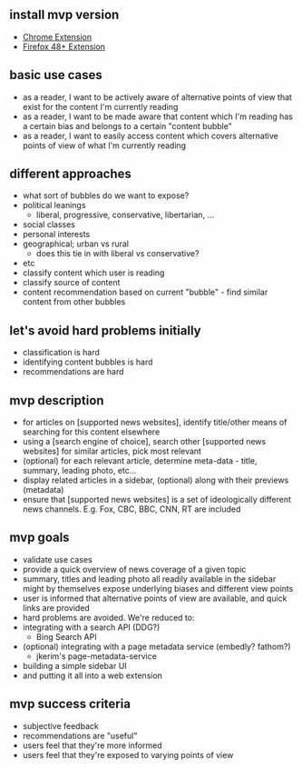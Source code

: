 ## install mvp version
- [Chrome Extension](https://github.com/grigoryk/differo/releases/download/v0.1/differo-0.1.crx)
- [Firefox 48+ Extension](https://github.com/grigoryk/differo/releases/download/v0.1/differo-0.1.xpi)

## basic use cases
- as a reader, I want to be actively aware of alternative points of view that exist for the content I'm currently reading
- as a reader, I want to be made aware that content which I'm reading has a certain bias and belongs to a certain "content bubble"
- as a reader, I want to easily access content which covers alternative points of view of what I'm currently reading

## different approaches
- what sort of bubbles do we want to expose?
 - political leanings
   - liberal, progressive, conservative, libertarian, ...
 - social classes
 - personal interests
 - geographical; urban vs rural
   - does this tie in with liberal vs conservative?
 - etc
- classify content which user is reading
- classify source of content
- content recommendation based on current "bubble" - find similar content from other bubbles

## let's avoid hard problems initially
- classification is hard
- identifying content bubbles is hard
- recommendations are hard

## mvp description
- for articles on [supported news websites], identify title/other means of searching for this content elsewhere
- using a [search engine of choice], search other [supported news websites] for similar articles, pick most relevant
- (optional) for each relevant article, determine meta-data - title, summary, leading photo, etc...
- display related articles in a sidebar, (optional) along with their previews (metadata)
- ensure that [supported news websites] is a set of ideologically different news channels. E.g. Fox, CBC, BBC, CNN, RT are included

## mvp goals
- validate use cases
- provide a quick overview of news coverage of a given topic
- summary, titles and leading photo all readily available in the sidebar might by themselves expose underlying biases and different view points
- user is informed that alternative points of view are available, and quick links are provided
- hard problems are avoided. We're reduced to:
 - integrating with a search API (DDG?)
   - Bing Search API
 - (optional) integrating with a page metadata service (embedly? fathom?)
   - jkerim's page-metadata-service
 - building a simple sidebar UI
 - and putting it all into a web extension

## mvp success criteria
- subjective feedback
- recommendations are "useful"
- users feel that they're more informed
- users feel that they're exposed to varying points of view
